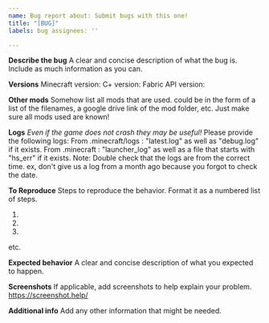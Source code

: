 ```yaml
---
name: Bug report about: Submit bugs with this one!
title: "[BUG]"
labels: bug assignees: ''

---
```


**Describe the bug**
A clear and concise description of what the bug is. Include as much information as you can.

**Versions**
Minecraft version:
C+ version:
Fabric API version:

**Other mods**
Somehow list all mods that are used. could be in the form of a list of the filenames, a google drive link of the mod
folder, etc. Just make sure all mods used are known!

**Logs**
*Even if the game does not crash they may be useful!*
Please provide the following logs:
From .minecraft/logs :  "latest.log" as well as "debug.log" if it exists. From .minecraft : "launcher_log" as well as a
file that starts with "hs_err" if it exists. Note: Double check that the logs are from the correct time. ex, don't give
us a log from a month ago because you forgot to check the date.

**To Reproduce**
Steps to reproduce the behavior. Format it as a numbered list of steps.

1.
2.
3.

etc.

**Expected behavior**
A clear and concise description of what you expected to happen.

**Screenshots**
If applicable, add screenshots to help explain your problem. https://screenshot.help/

**Additional info**
Add any other information that might be needed.
